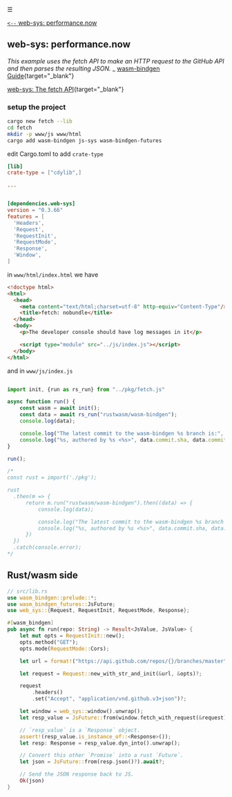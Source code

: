 <div class="navbar"><a class="openbtn" onclick="openNav()">&#9776;</a></div>
<main>

[`<--` web-sys: performance.now](./008_performance.html)

## web-sys: performance.now

*This example uses the fetch API to make an HTTP request to the GitHub API and then parses the resulting JSON.*
_ [wasm-bindgen Guide](https://rustwasm.github.io/wasm-bindgen/examples/fetch.html){target="_blank"}

[web-sys: The fetch API](https://github.com/rustwasm/wasm-bindgen/tree/master/examples/fetch){target="_blank"}


### setup the project

```sh
cargo new fetch --lib
cd fetch
mkdir -p www/js www/html
cargo add wasm-bindgen js-sys wasm-bindgen-futures

```

edit Cargo.toml to add `crate-type`

```toml
[lib]
crate-type = ["cdylib",]

...


[dependencies.web-sys]
version = "0.3.66"
features = [
  'Headers',
  'Request',
  'RequestInit',
  'RequestMode',
  'Response',
  'Window',
]
```


in `www/html/index.html` we have

```html
<!doctype html>
<html>
  <head>
    <meta content="text/html;charset=utf-8" http-equiv="Content-Type"/>
    <title>fetch: nobundle</title>
  </head>
  <body>
    <p>The developer console should have log messages in it</p>

    <script type="module" src="../js/index.js"></script>
  </body>
</html>
```

and in `www/js/index.js`

```js

import init, {run as rs_run} from "../pkg/fetch.js"

async function run() {
    const wasm = await init();
    const data = await rs_run("rustwasm/wasm-bindgen");
    console.log(data);

    console.log("The latest commit to the wasm-bindgen %s branch is:", data.name);
    console.log("%s, authored by %s <%s>", data.commit.sha, data.commit.commit.author.name, data.commit.commit.author.email);
}

run();

/*
const rust = import('./pkg');

rust
  .then(m => {
      return m.run("rustwasm/wasm-bindgen").then((data) => {
          console.log(data);

          console.log("The latest commit to the wasm-bindgen %s branch is:", data.name);
          console.log("%s, authored by %s <%s>", data.commit.sha, data.commit.commit.author.name, data.commit.commit.author.email);
      })
  })
  .catch(console.error);
*/
```




## Rust/wasm side

```rust
// src/lib.rs
use wasm_bindgen::prelude::*;
use wasm_bindgen_futures::JsFuture;
use web_sys::{Request, RequestInit, RequestMode, Response};

#[wasm_bindgen]
pub async fn run(repo: String) -> Result<JsValue, JsValue> {
    let mut opts = RequestInit::new();
    opts.method("GET");
    opts.mode(RequestMode::Cors);

    let url = format!("https://api.github.com/repos/{}/branches/master", repo);

    let request = Request::new_with_str_and_init(&url, &opts)?;

    request
        .headers()
        .set("Accept", "application/vnd.github.v3+json")?;

    let window = web_sys::window().unwrap();
    let resp_value = JsFuture::from(window.fetch_with_request(&request)).await?;

    // `resp_value` is a `Response` object.
    assert!(resp_value.is_instance_of::<Response>());
    let resp: Response = resp_value.dyn_into().unwrap();

    // Convert this other `Promise` into a rust `Future`.
    let json = JsFuture::from(resp.json()?).await?;

    // Send the JSON response back to JS.
    Ok(json)
}


```

</main>
<script src="https://lerina.github.io/js/toc.js"></script>
<script>
let anchor= document.createElement('a');
anchor.href="javascript:closeNav()"; //void(0)"; //anchor[0].onclick = closeNav();
anchor.className = "closebtn";  
anchor.innerHTML="&times;";
document.getElementById("TOC").prepend(anchor);

let navCrumbs= document.createElement('div');
navCrumbs.className = "hover-nav";
navCrumbs.innerHTML = `
<div class="hover-nav">
<ul>
<li><a href="../../../../index.html">⇦ home</a></li>
<li><a href="../index.html">hello_world</a></li>
</ul>
</div>`;
document.getElementById("TOC").prepend(navCrumbs); 
</script>
